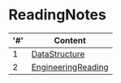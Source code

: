 # ReadingNotes

| '#'  | Content |
| ------------- | ------------- |
|  1 | [DataStructure](./Code401/DataStructure.md)  |
| 2  | [EngineeringReading](./Code401/EngineeringReadings.md) |